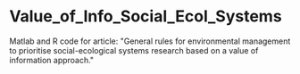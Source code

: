 # Value_of_Info_Social_Ecol_Systems
Matlab and R code for article: "General rules for environmental management to prioritise social-ecological systems research based on a value of information approach."

